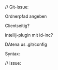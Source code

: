 // Git-Issue: 

Ordnerpfad angeben

Clientseitig?

intellij-plugin mit id-inc?

DAtena us .git/config


Syntax: 

// Issue: <Title> <IssueText> [<Labels>]

# Design 
+ Title
+ Body 
	+ IssueText
	+ Position in Project (File, Row)